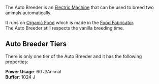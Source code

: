 The Auto Breeder is an [Electric Machine](https://github.com/Slimefun/Slimefun4/wiki/Electric-Machines) that can be used to breed two animals automatically.

It runs on [Organic Food](https://github.com/Slimefun/Slimefun4/wiki/Miscellaneous-Items) which is made in the [Food Fabricator](https://github.com/Slimefun/Slimefun4/wiki/Food-Fabricator).  
The Auto Breeder still respects the vanilla breeding time.

## Auto Breeder Tiers

There is only one tier of the Auto Breeder and it has the following properties:

**Power Usage**: 60 J/Animal  
**Buffer**: 1024 J  